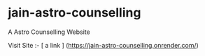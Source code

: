 # jain-astro-counselling
A Astro Counselling Website

Visit Site :- [ a link ] (https://jain-astro-counselling.onrender.com/)
